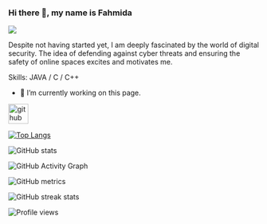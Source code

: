 ### Hi there 👋, my name is Fahmida 
![](https://www.macworld.com/wp-content/uploads/2023/01/learn_git_mac.jpg?quality=50&strip=all)

Despite not having started yet, I am deeply fascinated by the world of digital security. The idea of defending against cyber threats and ensuring the safety of online spaces excites and motivates me.

Skills: JAVA / C / C++

- 🔭 I’m currently working on this page. 


[<img src='https://cdn.jsdelivr.net/npm/simple-icons@3.0.1/icons/github.svg' alt='github' height='40'>](https://github.com/007fahmida)  

[![Top Langs](https://github-readme-stats.vercel.app/api/top-langs/?username=007fahmida)](https://github.com/anuraghazra/github-readme-stats)

![GitHub stats](https://github-readme-stats.vercel.app/api?username=007fahmida&show_icons=true&count_private=true)  

![GitHub Activity Graph](https://activity-graph.herokuapp.com/graph?username=007fahmida)  

![GitHub metrics](https://metrics.lecoq.io/007fahmida)  

![GitHub streak stats](https://streak-stats.demolab.com/?user=007fahmida)  

![Profile views](https://gpvc.arturio.dev/007fahmida)
